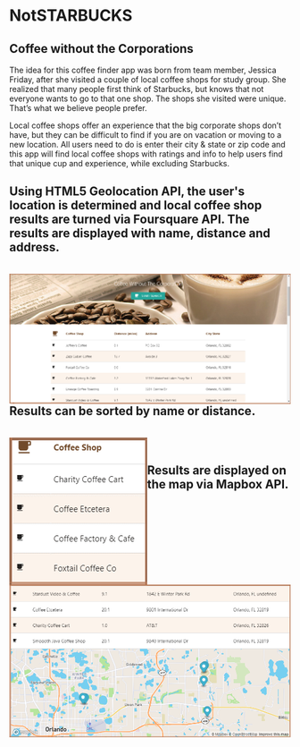 # NotSTARBUCKS

## Coffee without the Corporations

The idea for this coffee finder app was born from team member, Jessica Friday, after she visited a couple of local coffee shops for study group.  She realized that many people first think of Starbucks, but knows that not everyone wants to go to that one shop.  The shops she visited were unique.  That’s what we believe people prefer.

Local coffee shops offer an experience that the big corporate shops don’t have, but they can be difficult to find if you are on vacation or moving to a new location.  All users need to do is enter their city & state or zip code and this app will find local coffee shops with ratings and info to help users find that unique cup and experience, while excluding Starbucks.

## Using HTML5 Geolocation API, the user's location is determined and local coffee shop results are turned via Foursquare API.  The results are displayed with name, distance and address.<br>
<br>
<img src="assets/images/searchresults.png" alt=results style="float:left"><br>


## Results can be sorted by name or distance.<br>
<br>
<img src="assets/images/namesort.png" alt=sort style="float:left"><br>


## Results are displayed on the map via Mapbox API.<br>
<br>
<img src="assets/images/map.png" alt=map style="float:left">


